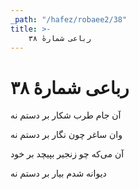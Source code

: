 ```yaml
---
_path: "/hafez/robaee2/38"
title: >-
    رباعی شمارهٔ ۳۸
---
```

# رباعی شمارهٔ ۳۸

<div class="b" id="bn1"><div class="m1"><p>آن جام طرب شکار بر دستم نه</p></div>
<div class="m2"><p>وان ساغر چون نگار بر دستم نه</p></div></div>
<div class="b" id="bn2"><div class="m1"><p>آن می‌که چو زنجیر بپیچد بر خود</p></div>
<div class="m2"><p>دیوانه شدم بیار بر دستم نه</p></div></div>
